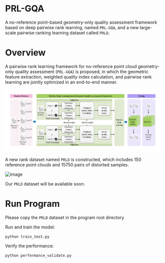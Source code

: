 # PRL-GQA

A no-reference point-based geometry-only quality assessment framework based on deep pairwise rank learning, named `PRL-GQA`, and a new large-scale pairwise ranking learning dataset called `PRLD`.

# Overview

A pairwise rank learning framework for no-reference point cloud geometry-only quality assessment (`PRL-GQA`) is proposed, in which the geometric feature extraction, weighted quality index calculation, and pairwise rank learning are jointly optimized in an end-to-end manner.

![image](./fig/overview.png)



A new rank dataset named `PRLD` is constructed, which includes 150 reference point clouds and 15750 pairs of distorted samples.

![image](./fig/PRLD.png)

Our `PRLD` dataset will be available soon.


# Run Program

Please copy the `PRLD` dataset in the program root directory

Run and train the model:

```shell
python train_test.py
```

Verify the performance:

```she	
python perfermance_validate.py
```

